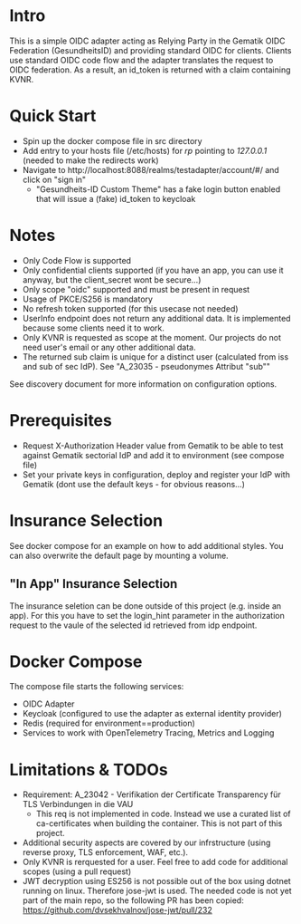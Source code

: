 # Intro
This is a simple OIDC adapter acting as Relying Party in the Gematik OIDC Federation (GesundheitsID) and providing standard OIDC for clients.
Clients use standard OIDC code flow and the adapter translates the request to OIDC federation.
As a result, an id_token is returned with a claim containing KVNR.

# Quick Start
- Spin up the docker compose file in src directory
- Add entry to your hosts file (/etc/hosts) for _rp_ pointing to _127.0.0.1_ (needed to make the redirects work)
- Navigate to http://localhost:8088/realms/testadapter/account/#/ and click on "sign in"
  -  "Gesundheits-ID Custom Theme" has a fake login button enabled that will issue a (fake) id_token to keycloak

# Notes
- Only Code Flow is supported
- Only confidential clients supported (if you have an app, you can use it anyway, but the client_secret wont be secure...)
- Only scope "oidc" supported and must be present in request
- Usage of PKCE/S256 is mandatory
- No refresh token supported (for this usecase not needed)
- UserInfo endpoint does not return any additional data. It is implemented because some clients need it to work.
- Only KVNR is requested as scope at the moment. Our projects do not need user's email or any other additional data.
- The returned sub claim is unique for a distinct user (calculated from iss and sub of sec IdP). See "A_23035 - pseudonymes Attribut "sub""

See discovery document for more information on configuration options.

# Prerequisites
- Request X-Authorization Header value from Gematik to be able to test against Gematik sectorial IdP and add it to environment (see compose file)
- Set your private keys in configuration, deploy and register your IdP with Gematik (dont use the default keys - for obvious reasons...)

# Insurance Selection
See docker compose for an example on how to add additional styles. You can also overwrite the default page by mounting a volume.

## "In App" Insurance Selection
The insurance seletion can be done outside of this project (e.g. inside an app).
For this you have to set the login_hint parameter in the authorization request to the vaule of the selected id retrieved from idp endpoint.

# Docker Compose
The compose file starts the following services:
- OIDC Adapter
- Keycloak (configured to use the adapter as external identity provider)
- Redis (required for environment==production)
- Services to work with OpenTelemetry Tracing, Metrics and Logging

# Limitations & TODOs
- Requirement: A_23042 - Verifikation der Certificate Transparency für TLS Verbindungen in die VAU
  - This req is not implemented in code. Instead we use a curated list of ca-certificates when building the container. This is not part of this project.
- Additional security aspects are covered by our infrstructure (using reverse proxy, TLS enforcement, WAF, etc.).
- Only KVNR is rerquested for a user. Feel free to add code for additional scopes (using a pull request)
- JWT decryption using ES256 is not possible out of the box using dotnet running on linux. Therefore jose-jwt is used. The needed code is not yet part of the main repo, so the following PR has been copied: https://github.com/dvsekhvalnov/jose-jwt/pull/232
